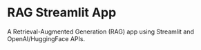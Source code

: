 # RAG Streamlit App

A Retrieval-Augmented Generation (RAG) app using Streamlit and OpenAI/HuggingFace APIs.
